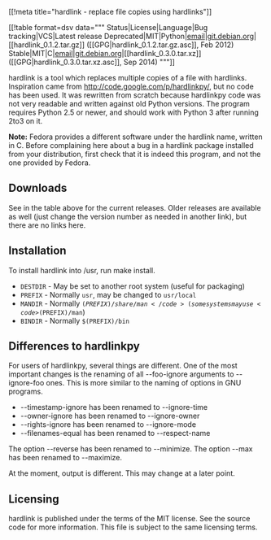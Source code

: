 [[!meta title="hardlink - replace file copies using hardlinks"]]

[[!table format=dsv data="""
Status|License|Language|Bug tracking|VCS|Latest release
Deprecated|MIT|Python|[email](mailto:jak@jak-linux.org)|[git.debian.org](http://anonscm.debian.org/gitweb/?p=users/jak/hardlink.git;a=summary)|[[hardlink_0.1.2.tar.gz]] ([[GPG|hardlink_0.1.2.tar.gz.asc]], Feb 2012)
Stable|MIT|C|[email](mailto:jak@jak-linux.org)|[git.debian.org](http://anonscm.debian.org/gitweb/?p=users/jak/hardlink.git;a=summary)|[[hardlink_0.3.0.tar.xz]] ([[GPG|hardlink_0.3.0.tar.xz.asc]], Sep 2014)
"""]]


hardlink is a tool which replaces multiple copies of a file with hardlinks.
Inspiration came from <http://code.google.com/p/hardlinkpy/>, but no code has
been used. It was rewritten from scratch because hardlinkpy code was not very
readable and written against old Python versions. The program requires Python
2.5 or newer, and should work with Python 3 after running 2to3 on it.

<div class="well">

<b>Note:</b> Fedora provides a different software under the hardlink name,
written in C. Before complaining here about a bug in a hardlink package installed
from your distribution, first check that it is indeed this program, and not
the one provided by Fedora.

</div>

Downloads
------------
See in the table above for the current releases. Older releases are available as
well (just change the version number as needed in another link), but there are
no links here.

Installation
------------
To install hardlink into /usr, run make install.

 * <code>DESTDIR</code> - May be set to another root system (useful for packaging)
 * <code>PREFIX</code>  - Normally <code>usr</code>, may be changed to <code>usr/local</code>
 * <code>MANDIR</code> - Normally <code>$(PREFIX)/share/man</code> (some systems may use <code>$(PREFIX)/man</code>)
 * <code>BINDIR</code>  - Normally <code>$(PREFIX)/bin</code>

Differences to hardlinkpy
-------------------------
For users of hardlinkpy, several things are different. One of the most
important changes is the renaming of all --foo-ignore arguments to
--ignore-foo ones. This is more similar to the naming of options in GNU
programs.

* --timestamp-ignore has been renamed to --ignore-time
* --owner-ignore has been renamed to --ignore-owner
* --rights-ignore has been renamed to --ignore-mode
* --filenames-equal has been renamed to --respect-name

The option --reverse has been renamed to --minimize. The option --max has
been renamed to --maximize.

At the moment, output is different. This may change at a later point.

Licensing
---------
hardlink is published under the terms of the MIT license. See the source code
for more information. This file is subject to the same licensing terms.
